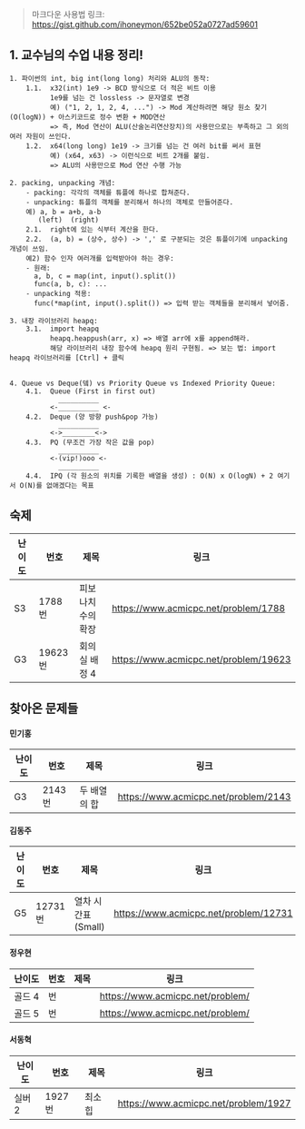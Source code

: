 > 마크다운 사용법 링크: https://gist.github.com/ihoneymon/652be052a0727ad59601

## 1. 교수님의 수업 내용 정리!
  ```
  1. 파이썬의 int, big int(long long) 처리와 ALU의 동작:
      1.1.  x32(int) 1e9 -> BCD 방식으로 더 적은 비트 이용
            1e9를 넘는 건 lossless -> 문자열로 변경
            예) ("1, 2, 1, 2, 4, ...") -> Mod 계산하려면 해당 원소 찾기 (O(logN)) + 아스키코드로 정수 변환 + MOD연산
            => 즉, Mod 연산이 ALU(산술논리연산장치)의 사용만으로는 부족하고 그 외의 여러 자원이 쓰인다.
      1.2.  x64(long long) 1e19 -> 크기를 넘는 건 여러 bit를 써서 표현
            예) (x64, x63) -> 이런식으로 비트 2개를 붙임.
            => ALU의 사용만으로 Mod 연산 수행 가능

  2. packing, unpacking 개념:
      - packing: 각각의 객체를 튜플에 하나로 합쳐준다.
      - unpacking: 튜플의 객체를 분리해서 하나의 객체로 만들어준다.
      예) a, b = a+b, a-b
         (left)  (right)
      2.1.  right에 있는 식부터 계산을 한다.
      2.2.  (a, b) = (상수, 상수) -> ',' 로 구분되는 것은 튜플이기에 unpacking 개념이 쓰임.
      예2) 함수 인자 여러개를 입력받아야 하는 경우:
      - 원래:
        a, b, c = map(int, input().split())
        func(a, b, c): ...
      - unpacking 적용:
        func(*map(int, input().split()) => 입력 받는 객체들을 분리해서 넣어줌.

  3. 내장 라이브러리 heapq:
      3.1.  import heapq
            heapq.heappush(arr, x) => 배열 arr에 x를 append해라.
            해당 라이브러리 내장 함수에 heapq 원리 구현됨. => 보는 법: import heapq 라이브러리를 [Ctrl] + 클릭


  4. Queue vs Deque(뎈) vs Priority Queue vs Indexed Priority Queue:
      4.1.  Queue (First in first out)
              __________
            <-__________ <-
      4.2.  Deque (양 방향 push&pop 가능)
              __________
            <->________<->
      4.3.  PQ (무조건 가장 작은 값을 pop)
              __________
            <-(vip!)ooo <-
              __________
      4.4.  IPQ (각 원소의 위치를 기록한 배열을 생성) : O(N) x O(logN) + 2 여기서 O(N)를 없애겠다는 목표
  ```

 
## 숙제
|난이도|번호|제목|링크|
|-|-|-|-|
| S3 | 1788번 | 피보나치 수의 확장| https://www.acmicpc.net/problem/1788 |
| G3 | 19623번 |  회의실 배정 4 | https://www.acmicpc.net/problem/19623 |

## 찾아온 문제들
#### 민기홍
|난이도|번호|제목|링크|
|-----|-----|---------------------|----------------------------------------|
| G3 | 2143번 | 두 배열의 합 | https://www.acmicpc.net/problem/2143 |

#### 김동주
|난이도|번호|제목|링크|
|-----|-----|---------------------|----------------------------------------|
| G5 |12731번|열차 시간표(Small)|https://www.acmicpc.net/problem/12731 |

#### 정우현
|난이도|번호|제목|링크|
|-----|-----|---------------------|----------------------------------------|
|골드 4|번||https://www.acmicpc.net/problem/|
|골드 5|번||https://www.acmicpc.net/problem/|

#### 서동혁
|난이도|번호|제목|링크|
|-----|-----|---------------------|----------------------------------------|
|실버 2|1927번|최소 힙|https://www.acmicpc.net/problem/1927|
